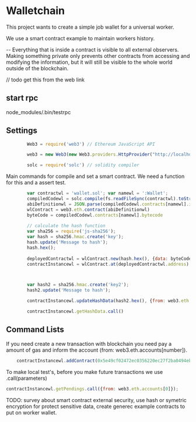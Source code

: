 # Walletchain

This project wants to create a simple job wallet for a universal worker.

We use a smart contract example to maintain workers history.

-- Everything that is inside a contract is visible to all external observers. Making something private only prevents other contracts from accessing and modifying the information, but it will still be visible to the whole world outside of the blockchain.

// todo get this from the web link


## start rpc

node_modules/.bin/testrpc

## Settings

```Javascript
		Web3 = require('web3') // Ethereum JavaScript API

		web3 = new Web3(new Web3.providers.HttpProvider("http://localhost:8545"));

		solc = require('solc') // solidity compiler
```

Main commands for compile and set a smart contract. We need a function for this and a assert test.

```Javascript
		var contractwl = 'wallet.sol'; var namewl = ':Wallet';
		compiledCodewl = solc.compile(fs.readFileSync(contractwl).toString())
		abiDefinitionwl = JSON.parse(compiledCodewl.contracts[namewl].interface)
		wlContract = web3.eth.contract(abiDefinitionwl)
		byteCode = compiledCodewl.contracts[namewl].bytecode
		
		// calculate the hash function
		var sha256 = require('js-sha256');
		var hash = sha256.hmac.create('key');
		hash.update('Message to hash');
		hash.hex();
		
		deployedContractwl = wlContract.new(hash.hex(), {data: byteCode, from: web3.eth.accounts[0], gas: 4700000})
		contractInstancewl = wlContract.at(deployedContractwl.address)



		var hash2 = sha256.hmac.create('key2');
		hash2.update('Message to hash');

		contractInstancewl.updateHashData(hash2.hex(), {from: web3.eth.accounts[0], gas:100000})

		contractInstancewl.getHashData.call()
```

## Command Lists

If you need create a new transaction with blockchain you need pay a amount of gas and inform the account (from: web3.eth.accounts[number]).

```Javascript
	contractInstancewl.addContract(0x5e49cf02472ec0356220ec27f2ba0494eb06298e4c2fa9d3db03cff7f6e6fee7,{from: web3.eth.accounts[0], gas:100000})
```

To make local test's, before you make future transactions we use .call(parameters) 

```Javascript
contractInstancewl.getPendings.call({from: web3.eth.accounts[0]});
```


TODO: survey about smart contract external security, use hash or symetric encryption for protect sensitive data, create generec example contracts to put on worker wallet.